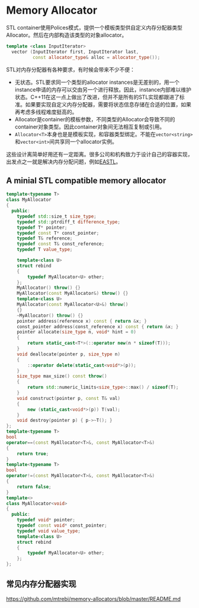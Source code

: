 # Memory Allocator

STL container使用Polices模式，提供一个模板类型供自定义内存分配器类型Allocator。然后在内部构造该类型的对象allocator。

```cpp
template <class InputIterator>
  vector (InputIterator first, InputIterator last,
          const allocator_type& alloc = allocator_type());
```

STL对内存分配器有各种要求，有时候会带来不少不便：

* 无状态。STL要求同一个类型的allocator instances是无差别的，用一个instance申请的内存可以交由另一个进行释放。因此，instance内部难以维护状态。C++11在这一点上做出了改进，但并不是所有的STL实现都跟进了标准。如果要实现自定义内存分配器，需要将状态信息存储在合适的位置，如果再考虑多线程难度挺高的。
* Allocator是container的模板参数，不同类型的Allocator会导致不同的container对象类型。因此container对象间无法相互复制或引用。
* `Allocator<T>`本身也是是模板实现，和容器类型绑定。不能在`vector<string>`和`vector<int>`间共享同一个allocator实例。

这些设计离简单好用还有一定距离。很多公司和机构致力于设计自己的容器实现，出发点之一就是解决内存分配问题，例如[EASTL](http://www.open-std.org/jtc1/sc22/wg21/docs/papers/2007/n2271.html)。

## A minial STL compatible memory allocator

```cpp
template<typename T>
class MyAllocator
{
  public:
    typedef std::size_t size_type;
    typedef std::ptrdiff_t difference_type;
    typedef T* pointer;
    typedef const T* const_pointer;
    typedef T& reference;
    typedef const T& const_reference;
    typedef T value_type;

    template<class U>
    struct rebind
    {
        typedef MyAllocator<U> other;
    };
    MyAllocator() throw() {}
    MyAllocator(const MyAllocator&) throw() {}
    template<class U>
    MyAllocator(const MyAllocator<U>&) throw()
    {}
    ~MyAllocator() throw() {}
    pointer address(reference x) const { return &x; }
    const_pointer address(const_reference x) const { return &x; }
    pointer allocate(size_type n, void* hint = 0)
    {
        return static_cast<T*>(::operator new(n * sizeof(T)));
    }
    void deallocate(pointer p, size_type n)
    {
        ::operator delete(static_cast<void*>(p));
    }
    size_type max_size() const throw()
    {
        return std::numeric_limits<size_type>::max() / sizeof(T);
    }
    void construct(pointer p, const T& val)
    {
        new (static_cast<void*>(p)) T(val);
    }
    void destroy(pointer p) { p->~T(); }
};
template<typename T>
bool
operator==(const MyAllocator<T>&, const MyAllocator<T>&)
{
    return true;
}
template<typename T>
bool
operator!=(const MyAllocator<T>&, const MyAllocator<T>&)
{
    return false;
}
template<>
class MyAllocator<void>
{
  public:
    typedef void* pointer;
    typedef const void* const_pointer;
    typedef void value_type;
    template<class U>
    struct rebind
    {
        typedef MyAllocator<U> other;
    };
};
```

## 常见内存分配器实现

https://github.com/mtrebi/memory-allocators/blob/master/README.md